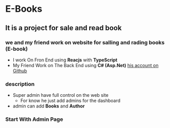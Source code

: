 # E-Books 
## It is a project for sale and read book 

### we and my friend work on website for salling and rading books (E-book) 
- I work On Fron End using **Reacjs** with **TypeScript** 
- My Friend Work on The Back End using **C# (Asp.Net)** [his account on Github](https://github.com/Bahaa-21)

### description 
- Super admin have full control on the web site
    - For know he just add admins for the dashboard
- admin can add **Books** and **Author**  
### Start With Admin Page 